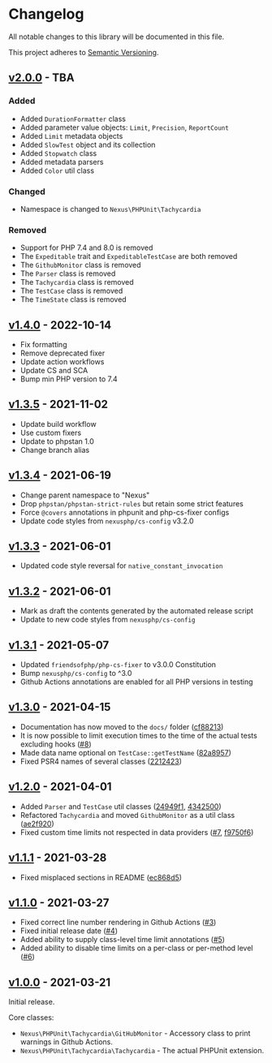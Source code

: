# Changelog

All notable changes to this library will be documented in this file.

This project adheres to [Semantic Versioning](https://semver.org/spec/v2.0.0.html).

## [v2.0.0](https://github.com/NexusPHP/tachycardia/compare/v1.4.0...v2.0.0) - TBA

### Added

- Added `DurationFormatter` class
- Added parameter value objects: `Limit`, `Precision`, `ReportCount`
- Added `Limit` metadata objects
- Added `SlowTest` object and its collection
- Added `Stopwatch` class
- Added metadata parsers
- Added `Color` util class

### Changed

- Namespace is changed to `Nexus\PHPUnit\Tachycardia`

### Removed

- Support for PHP 7.4 and 8.0 is removed
- The `Expeditable` trait and `ExpeditableTestCase` are both removed
- The `GithubMonitor` class is removed
- The `Parser` class is removed
- The `Tachycardia` class is removed
- The `TestCase` class is removed
- The `TimeState` class is removed

## [v1.4.0](https://github.com/NexusPHP/tachycardia/compare/v1.3.5...v1.4.0) - 2022-10-14

- Fix formatting
- Remove deprecated fixer
- Update action workflows
- Update CS and SCA
- Bump min PHP version to 7.4

## [v1.3.5](https://github.com/NexusPHP/tachycardia/compare/v1.3.4...v1.3.5) - 2021-11-02

- Update build workflow
- Use custom fixers
- Update to phpstan 1.0
- Change branch alias

## [v1.3.4](https://github.com/NexusPHP/tachycardia/compare/v1.3.3...v1.3.4) - 2021-06-19

- Change parent namespace to "Nexus"
- Drop `phpstan/phpstan-strict-rules` but retain some strict features
- Force `@covers` annotations in phpunit and php-cs-fixer configs
- Update code styles from `nexusphp/cs-config` v3.2.0

## [v1.3.3](https://github.com/NexusPHP/tachycardia/compare/v1.3.2...v1.3.3) - 2021-06-01

- Updated code style reversal for `native_constant_invocation`

## [v1.3.2](https://github.com/NexusPHP/tachycardia/compare/v1.3.1...v1.3.2) - 2021-06-01

- Mark as draft the contents generated by the automated release script
- Update to new code styles from `nexusphp/cs-config`

## [v1.3.1](https://github.com/NexusPHP/tachycardia/compare/v1.3.0...v1.3.1) - 2021-05-07

- Updated `friendsofphp/php-cs-fixer` to v3.0.0 Constitution
- Bump `nexusphp/cs-config` to ^3.0
- Github Actions annotations are enabled for all PHP versions in testing

## [v1.3.0](https://github.com/NexusPHP/tachycardia/compare/v1.2.0...v1.3.0) - 2021-04-15

- Documentation has now moved to the `docs/` folder ([cf88213](https://github.com/NexusPHP/tachycardia/commit/cf88213630b0f825e6d6e24764284d72699169f0))
- It is now possible to limit execution times to the time of the actual tests excluding hooks ([\#8](https://github.com/NexusPHP/tachycardia/issues/8))
- Made data name optional on `TestCase::getTestName` ([82a8957](https://github.com/NexusPHP/tachycardia/commit/82a8957068f0aa7d3250c6b6f7ce13d10a73af03))
- Fixed PSR4 names of several classes ([2212423](https://github.com/NexusPHP/tachycardia/commit/221242342e1644fecd6a596ba57f77097fe52c22))

## [v1.2.0](https://github.com/NexusPHP/tachycardia/commpare/v1.1.1...v1.2.0) - 2021-04-01

- Added `Parser` and `TestCase` util classes ([24949f1](https://github.com/NexusPHP/tachycardia/commit/24949f1b9e916f9fe2a49dd10ac41a1c4b2f9d83), [4342500](https://github.com/NexusPHP/tachycardia/commit/43425004816f6799e8620649a2a62917c6f562f1))
- Refactored `Tachycardia` and moved `GithubMonitor` as a util class ([ae2f920](https://github.com/NexusPHP/tachycardia/commit/ae2f92055c3b0070c55bf262d09d57ff3780f997))
- Fixed custom time limits not respected in data providers ([\#7](https://github.com/NexusPHP/tachycardia/issues/7), [f9750f6](https://github.com/NexusPHP/tachycardia/commit/f9750f6fac13213649a72f90e58f2e28d9b1ac6d))

## [v1.1.1](https://github.com/NexusPHP/tachycardia/compare/v1.1.0...v1.1.1) - 2021-03-28

- Fixed misplaced sections in README ([ec868d5](https://github.com/NexusPHP/tachycardia/commit/ec868d5d22e6dbc7a117cf1672acadbd3a524e94))

## [v1.1.0](https://github.com/NexusPHP/tachycardia/compare/v1.0.0...v1.1.0) - 2021-03-27

- Fixed correct line number rendering in Github Actions ([\#3](https://github.com/NexusPHP/tachycardia/pull/3))
- Fixed initial release date ([\#4](https://github.com/NexusPHP/tachycardia/pull/4))
- Added ability to supply class-level time limit annotations ([\#5](https://github.com/NexusPHP/tachycardia/pull/5))
- Added ability to disable time limits on a per-class or per-method level ([\#6](https://github.com/NexusPHP/tachycardia/pull/6))

## [v1.0.0](https://github.com/NexusPHP/tachycardia/releases/tag/v1.0.0) - 2021-03-21

Initial release.

Core classes:
- `Nexus\PHPUnit\Tachycardia\GitHubMonitor` - Accessory class to print warnings in Github Actions.
- `Nexus\PHPUnit\Tachycardia\Tachycardia` - The actual PHPUnit extension.
